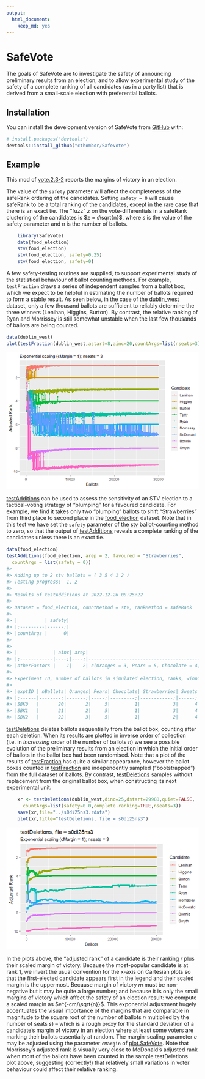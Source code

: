 ```yaml
---
output: 
  html_document: 
    keep_md: yes
---
```


<!-- README.md is generated from README.Rmd. Please edit that file -->

# SafeVote

<!-- badges: start -->
<!-- badges: end -->

The goals of SafeVote are to investigate the safety of announcing
preliminary results from an election, and to allow experimental study of
the safety of a complete ranking of all candidates (as in a party list)
that is derived from a small-scale election with preferential ballots.

## Installation

You can install the development version of SafeVote from
[GitHub](https://github.com/) with:

``` r
# install.packages("devtools")
devtools::install_github("cthombor/SafeVote")
```

## Example

This mod of
[vote.2.3-2](https://cran.r-project.org/web/packages/vote/index.html)
reports the margins of victory in an election.

The value of the `safety` parameter will affect the completeness of the
safeRank ordering of the candidates. Setting `safety = 0` will cause
safeRank to be a total ranking of the candidates, except in the rare
case that there is an exact tie. The “fuzz” $z$ on the
vote-differentials in a safeRank clustering of the candidates is
$z = s\sqrt{n}$, where $s$ is the value of the safety parameter and $n$
is the number of ballots.

``` r
    library(SafeVote)
    data(food_election)
    stv(food_election)
    stv(food_election, safety=0.25)
    stv(food_election, safety=0)
```

A few safety-testing routines are supplied, to support experimental
study of the statistical behaviour of ballot counting methods. For
example, `testFraction` draws a series of independent samples from a
ballot box, which we expect to be helpful in estimating the number of
ballots required to form a stable result. As seen below, in the case of
the [dublin_west](dublin_west) dataset, only a few thousand ballots are
sufficient to reliably determine the three winners (Lenihan, Higgins,
Burton). By contrast, the relative ranking of Ryan and Morrissey is
still somewhat unstable when the last few thousands of ballots are being
counted.

``` r
data(dublin_west)
plot(testFraction(dublin_west,astart=8,ainc=20,countArgs=list(nseats=3)))
```

![](man/figures/testFraction.png)

[testAdditions](testAdditions) can be used to assess the sensitivity of
an STV election to a tactical-voting strategy of “plumping” for a
favoured candidate. For example, we find it takes only two “plumping”
ballots to shift “Strawberries” from third place to second place in the
[food_election](food_election) dataset. Note that in this test we have
set the `safety` parameter of the [stv](stv) ballot-counting method to
zero, so that the output of [testAdditions](testAdditions) reveals a
complete ranking of the candidates unless there is an exact tie.

``` r
data(food_election) 
testAdditions(food_election, arep = 2, favoured = "Strawberries", 
  countArgs = list(safety = 0))
#> 
#> Adding up to 2 stv ballots = ( 3 5 4 1 2 )
#> Testing progress:  1, 2
#> 
#> Results of testAdditions at 2022-12-26 08:25:22
#> 
#> Dataset = food_election, countMethod = stv, rankMethod = safeRank
#> 
#> |          | safety|
#> |:---------|------:|
#> |countArgs |      0|
#> 
#> 
#> |             | ainc| arep|                                                         tacticalBallot|
#> |:------------|----:|----:|----------------------------------------------------------------------:|
#> |otherFactors |    1|    2| c(Oranges = 3, Pears = 5, Chocolate = 4, Strawberries = 1, Sweets = 2)|
#> 
#> Experiment ID, number of ballots in simulated election, ranks, winning margins:
#> 
#> |exptID | nBallots| Oranges| Pears| Chocolate| Strawberries| Sweets| m.Oranges| m.Pears| m.Chocolate| m.Strawberries|  m.Sweets|
#> |:------|--------:|-------:|-----:|---------:|------------:|------:|---------:|-------:|-----------:|--------------:|---------:|
#> |SBK0   |       20|       2|     5|         1|            3|      4| 1.4451111|       2|           8|      1.7774444| 0.7774444|
#> |SBK1   |       21|       2|     5|         1|            3|      4| 0.6673333|       2|           8|      2.6663333| 0.6663333|
#> |SBK2   |       22|       3|     5|         1|            2|      4| 3.4447778|       2|           8|      0.1104444| 0.5552222|
```

[testDeletions](testDeletions) deletes ballots sequentially from the
ballot box, counting after each deletion. When its results are plotted
in inverse order of collection (i.e. in *increasing* order of the number
of ballots $n$) we see a possible evolution of the preliminary results
from an election in which the initial order of ballots in the ballot box
had been randomised. Note that a plot of the results of
[testFraction](testFraction) has quite a similar appearance, however the
ballot boxes counted in [testFraction](testFraction) are independently
sampled (“bootstrapped”) from the full dataset of ballots. By contrast,
[testDeletions](testDeletions) samples without replacement from the
original ballot box, when constructing its next experimental unit.

``` r
    xr <- testDeletions(dublin_west,dinc=25,dstart=29988,quiet=FALSE,
      countArgs=list(safety=0.0,complete.ranking=TRUE,nseats=3))
    save(xr,file="../s0di25ns3.rdata")
    plot(xr,title="testDeletions, file = s0di25ns3")
```

![](man/figures/s0di25ns3.png)

In the plots above, the “adjusted rank” of a candidate is their ranking
$r$ plus their scaled margin of victory. Because the most-popular
candidate is at rank 1, we invert the usual convention for the x-axis on
Cartesian plots so that the first-elected candidate appears first in the
legend and their scaled margin is the uppermost. Because margin of
victory $m$ must be non-negative but it may be quite a large number; and
because it is only the small margins of victory which affect the safety
of an election result: we compute a scaled margin as $e^{-cm/\sqrt{n}}$.
This exponential adjustment hugely accentuates the visual importance of
the margins that are comparable in magnitude to the square root of the
number of ballots $n$ multiplied by the number of seats $s$) – which is
a rough proxy for the standard deviation of a candidate’s margin of
victory in an election where at least some voters are marking their
ballots essentially at random. The margin-scaling parameter $c$ may be
adjusted using the parameter `cMargin` of
[plot.SafeVote](plot.SafeVote). Note that Morrissey’s adjusted rank is
visually very close to McDonald’s adjusted rank when most of the ballots
have been counted in the sample testDeletions plot above, suggesting
(correctly!) that relatively small variations in voter behaviour could
affect their relative ranking.
